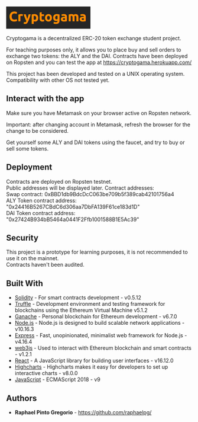 ![Cryptogama title](https://github.com/raphaelpg/Cryptogama/blob/master/images/Title.PNG)

Cryptogama is a decentralized ERC-20 token exchange student project.  

For teaching purposes only, it allows you to place buy and sell orders to exchange two tokens: the ALY and the DAI.
Contracts have been deployed on Ropsten and you can test the app at https://cryptogama.herokuapp.com/ 

This project has been developed and tested on a UNIX operating system.  
Compatibility with other OS not tested yet.


## Interact with the app

Make sure you have Metamask on your browser active on Ropsten network.  

Important: after changing account in Metamask, refresh the browser for the change to be considered.  

Get yourself some ALY and DAI tokens using the faucet, and try to buy or sell some tokens.  


## Deployment

Contracts are deployed on Ropsten testnet.  
Public addresses will be displayed later.
Contract addresses:  
Swap contract: 0xBBD1db9BdcDcC063be709b5f389cab42101756a4  
ALY Token contract address: "0x24416B5267CBdC6d306aa7DbFA139F61ce183d1D"  
DAI Token contract address: "0x27424B934bB5464a0441F2Ffb1001588B1E5Ac39"  


## Security

This project is a prototype for learning purposes, it is not recommended to use it on the mainnet.  
Contracts haven't been audited.


## Built With

* [Solidity](https://solidity.readthedocs.io/en/v0.6.0/#) - For smart contracts development - v0.5.12  
* [Truffle](https://www.trufflesuite.com/docs/truffle/overview) - Development environment and testing framework for blockchains using the Ethereum Virtual Machine v5.1.2  
* [Ganache](https://www.trufflesuite.com/docs/ganache/overview) - Personal blockchain for Ethereum development - v6.7.0  
* [Node.js](https://nodejs.org/en/docs/) - Node.js is designed to build scalable network applications - v10.16.3  
* [Express](https://expressjs.com/en/4x/api.html) - Fast, unopinionated, minimalist web framework for Node.js - v4.16.4  
* [web3js](https://web3js.readthedocs.io/en/v1.2.1/web3.html) - Used to interact with Ethereum blockchain and smart contracts - v1.2.1  
* [React](https://reactjs.org/) - A JavaScript library for building user interfaces - v16.12.0  
* [Highcharts](https://api.highcharts.com/highcharts/) - Highcharts makes it easy for developers to set up interactive charts - v8.0.0  
* [JavaScript](https://developer.mozilla.org/en-US/docs/Web/JavaScript) - ECMAScript 2018 - v9  


## Authors

* **Raphael Pinto Gregorio** - https://github.com/raphaelpg/

